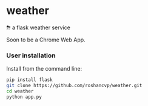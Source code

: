 # weather
⛈ a flask weather service 

Soon to be a Chrome Web App.

### User installation

Install from the command line:

```bash
pip install flask
git clone https://github.com/roshancvp/weather.git
cd weather
python app.py
```
